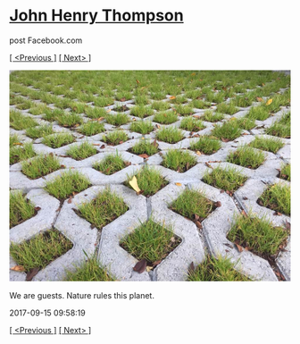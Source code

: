 # [John Henry Thompson](../README.md)
post Facebook.com

[[ <Previous ]](2017-09-15-3.md) [[ Next> ]](2017-09-15-5.md)

[![](../media/2017-09-15/Timeline-Photos-We-are-guests-Nature-rules-this-planet.jpg)](../README.md)

We are guests. Nature rules this planet.

2017-09-15 09:58:19

[[ <Previous ]](2017-09-15-3.md) [[ Next> ]](2017-09-15-5.md)